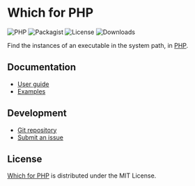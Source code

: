 # Which for PHP
![PHP](https://badgen.net/packagist/php/cedx/which) ![Packagist](https://badgen.net/packagist/v/cedx/which) ![License](https://badgen.net/packagist/license/cedx/which) ![Downloads](https://badgen.net/packagist/dt/cedx/which)

Find the instances of an executable in the system path, in [PHP](https://www.php.net).

## Documentation
- [User guide](https://github.com/cedx/which.php/wiki)
- [Examples](https://github.com/cedx/which.php/tree/main/example)

## Development
- [Git repository](https://github.com/cedx/which.php)
- [Submit an issue](https://github.com/cedx/which.php/issues)

## License
[Which for PHP](https://github.com/cedx/which.php) is distributed under the MIT License.
